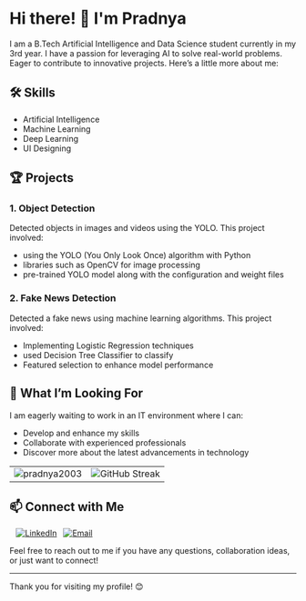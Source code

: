 # Hi there! 👋 I'm Pradnya

I am a B.Tech Artificial Intelligence and Data Science student currently in my 3rd year. I have a passion for leveraging AI to solve real-world problems. Eager to contribute to innovative projects. Here’s a little more about me:

## 🛠 Skills

- Artificial Intelligence 
- Machine Learning 
- Deep Learning 
- UI Designing

## 🏆 Projects

### 1. Object Detection
Detected objects in images and videos using the YOLO. This project involved:
- using the YOLO (You Only Look Once) algorithm with Python
- libraries such as OpenCV for image processing
- pre-trained YOLO model along with the configuration and weight files

### 2. Fake News Detection 
Detected a fake news using machine learning algorithms. This project involved:
- Implementing Logistic Regression techniques
- used Decision Tree Classifier to classify
- Featured selection to enhance model performance 


## 🌟 What I’m Looking For

I am eagerly waiting to work in an IT environment where I can:
- Develop and enhance my skills
- Collaborate with experienced professionals
- Discover more about the latest advancements in technology


<table>
  <tr>
    <td>
      <img src="https://github-readme-stats.vercel.app/api?username=pradnya2003&show_icons=true&theme=radical" alt="pradnya2003"s GitHub stats" />
    </td>
    <td>
      <img src="https://github-readme-streak-stats.herokuapp.com/?user=SriMathi-2705&theme=radical" alt="GitHub Streak" />
    </td>
  </tr>
</table>

## 📫 Connect with Me

<div style="display: flex; align-items: center; margin-left: 3mm;">
    <a href="https://www.linkedin.com/in/pradnya-k-t-8bb01a253/">
        <img src="https://img.shields.io/badge/-LinkedIn-0077B5?logo=linkedin&logoColor=white" alt="LinkedIn"/>
    </a>
    <a href="pradnya08062003@gmail.com" style="margin-left: 3mm;">
        <img src="https://img.shields.io/badge/-Email-D14836?logo=gmail&logoColor=white" alt="Email"/>
    </a>
</div>




Feel free to reach out to me if you have any questions, collaboration ideas, or just want to connect!

---

Thank you for visiting my profile! 😊
